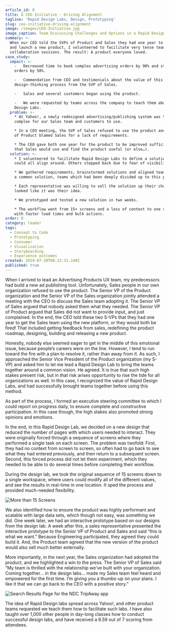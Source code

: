 ```yaml
---
article_id: 8
title: A CEO Initiative - Driving Alignment
tagline: 'Rapid Design Labs, Design, Prototyping'
slug: ceo-initiative-driving-alignment
image: /images/CEO-Initiative.jpg
image_caption: Team Discussing Challenges and Options in a Rapid Design Lab
summary: >-
  When our CEO told the SVPs of Product and Sales they had one year to agree on
  and launch a new product, I volunteered to facilitate very tense teams through
  collaboration sessions. The result: A product everyone loved.
case_study:
  impact: >-
    -   Decreased time to book complex advertising orders by 90% and standard
    orders by 50%.

    -   Commendation from CEO and testimonials about the value of this
    design-thinking process from the SVP of Sales.

    -   Sales and several customers began using the product.

    -   We were requested by teams across the company to teach them about Rapid
    Design Labs.
  problem: >-
    * At Yahoo!, a newly redesigned advertising/publishing system was too
    complex for our Sales team and customers to use.

    * In a CEO meeting, the SVP of Sales refused to use the product and the SVP
    of Product blamed Sales for a lack of requirements.

    * The CEO gave both one year for the product to be improved sufficiently
    that Sales would use and find the product useful (or else…).
  solution: >-
    * I volunteered to facilitate Rapid Design Labs to define a solution that we
    could all align around. Others stepped back due to fear of visibility.

    * We gathered requirements, brainstormed solutions and aligned teams around
    a common solution, teams which had been deeply divided up to this point.

    * Each representative was willing to sell the solution up their chain, so it
    looked like it was their idea.

    * We prototyped and tested a new solution in two weeks.

    * The workflow went from 15+ screens and a loss of context to one screen
    with faster load times and bulk actions.
order: 8
category: leader
tags:
  - Concept to Code
  - Prototyping
  - Consumer
  - Visualization
  - Storyboarding
  - Experience outcomes
created: 2019-07-30T08:23:31.140Z
published: true
---
```

When I arrived to lead an Advertising Products UX team, my predecessors had build a new ad publishing tool. Unfortunately, Sales people in our own organization refused to use the product. The Senior VP of the Product organization and the Senior VP of the Sales organization jointly attended a meeting with the CEO to discuss the Sales team adopting it. The Senior VP of Sales argued that nobody asked them what they needed. The Senior VP of Product argued that Sales did not want to provide input, and just complained. In the end, the CEO told these two S-VPs that they had one year to get the Sales team using the new platform, or they would both be fired! That included getting feedback from sales, redefining the product roadmap, designing, building and releasing a new product.

Honestly, nobody else seemed eager to get in the middle of this emotional issue, because people’s careers were on the line. However, I tend to run toward the fire with a plan to resolve it, rather than away from it. As such, I approached the Senior Vice President of the Product organization (my S-VP) and asked him to let me lead a Rapid Design Lab to bring the teams together around a common vision. He agreed. It is true that such high stakes present risk, but in that risk arises opportunity to rise the tide for all organizations as well. In this case, I recognized the value of Rapid Design Labs, and had successfully brought teams together before using this method.

As part of the process, I formed an executive steering committee to which I could report on progress daily, to ensure complete and constructive participation. In this case though, the high stakes also promoted strong opinions and emotions.

In the end, in this Rapid Design Lab, we decided on a new design that reduced the number of pages with which users needed to interact. They were originally forced through a sequence of screens where they performed a single task on each screen. The problem was twofold: First, they had no context from screen to screen, so often had to go back to see what they had entered previously, and then return to a subsequent screen. Second, this forced process did not let them experiment, which they needed to be able to do several times before completing their workflow.

During the design lab, we took the original sequence of 15 screens down to a single workspace, where users could modify all of the different values, and see the results in real-time in one location. It sped the process and provided much-needed flexibility.

![More than 15 Screens](/images/Artboard.jpg)

We also identified how to ensure the product was highly performant and scalable with large data sets, which though not easy, was something we did. One week later, we had an interactive prototype based on our designs from the design lab. A week after this, a sales representative presented the interactive prototype to the Senior VP of Product and Sales and said “this is what we want.” Because Engineering participated, they agreed they could build it. And, the Product team agreed that the new version of the product would also sell much better externally.

More importantly, in the next year, the Sales organization had adopted the product, and we highlighted a win to the press. The Senior VP of Sales said “My team is thrilled with the relationship we’ve built with your organization. Coming together… in the design labs… made my Sales team feel heard and empowered for the first time. I’m giving you a thumbs-up on your plans. I like it that we can go back to the CEO with a positive story.”

![Search Results Page for the NDC TripAway app](/images/ResGUI-1.png)

The idea of Rapid Design labs spread across Yahoo!, and other product teams requested we teach them how to facilitate such labs. I have also taught over 1,000 other people in day-long classes how to conduct successful design labs, and have received a 6.59 out of 7 scoring from attendees.
